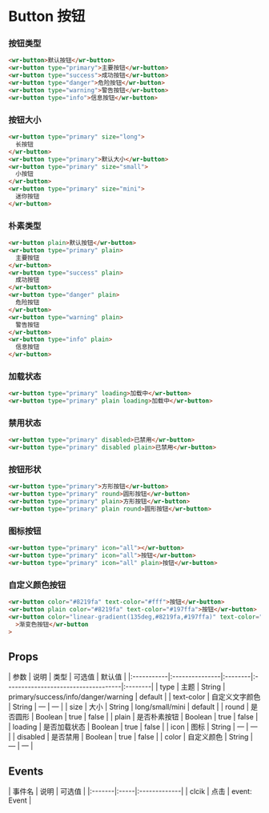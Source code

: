# Button 按钮

### 按钮类型

```html
<wr-button>默认按钮</wr-button>
<wr-button type="primary">主要按钮</wr-button>
<wr-button type="success">成功按钮</wr-button>
<wr-button type="danger">危险按钮</wr-button>
<wr-button type="warning">警告按钮</wr-button>
<wr-button type="info">信息按钮</wr-button>
```

### 按钮大小

```html
<wr-button type="primary" size="long">
  长按钮
</wr-button>
<wr-button type="primary">默认大小</wr-button>
<wr-button type="primary" size="small">
  小按钮
</wr-button>
<wr-button type="primary" size="mini">
  迷你按钮
</wr-button>
```

### 朴素类型

```html
<wr-button plain>默认按钮</wr-button>
<wr-button type="primary" plain>
  主要按钮
</wr-button>
<wr-button type="success" plain>
  成功按钮
</wr-button>
<wr-button type="danger" plain>
  危险按钮
</wr-button>
<wr-button type="warning" plain>
  警告按钮
</wr-button>
<wr-button type="info" plain>
  信息按钮
</wr-button>
```

### 加载状态

```html
<wr-button type="primary" loading>加载中</wr-button>
<wr-button type="primary" plain loading>加载中</wr-button>
```

### 禁用状态

```html
<wr-button type="primary" disabled>已禁用</wr-button>
<wr-button type="primary" disabled plain>已禁用</wr-button>
```

### 按钮形状

```html
<wr-button type="primary">方形按钮</wr-button>
<wr-button type="primary" round>圆形按钮</wr-button>
<wr-button type="primary" plain>方形按钮</wr-button>
<wr-button type="primary" plain round>圆形按钮</wr-button>
```

### 图标按钮

```html
<wr-button type="primary" icon="all"></wr-button>
<wr-button type="primary" icon="all">按钮</wr-button>
<wr-button type="primary" icon="all" plain>按钮</wr-button>
```

### 自定义颜色按钮

```html
<wr-button color="#8219fa" text-color="#fff">按钮</wr-button>
<wr-button plain color="#8219fa" text-color="#197ffa">按钮</wr-button>
<wr-button color="linear-gradient(135deg,#8219fa,#197ffa)" text-color="#fff"
  >渐变色按钮</wr-button
>
```

##  Props

<md-table-warp>
| 参数       | 说明           | 类型    | 可选值                              | 默认值  |
|:-----------|:---------------|:--------|:------------------------------------|:--------|
| type       | 主题           | String  | primary/success/info/danger/warning | default |
| text-color | 自定义文字颜色 | String  | —                                   | —       |
| size       | 大小           | String  | long/small/mini                     | default |
| round      | 是否圆形       | Boolean | true                                | false   |
| plain      | 是否朴素按钮   | Boolean | true                                | false   |
| loading    | 是否加载状态   | Boolean | true                                | false   |
| icon       | 图标           | String  | —                                   | —       |
| disabled   | 是否禁用       | Boolean | true                                | false   |
| color      | 自定义颜色     | String  | —                                   | —       |
</md-table-warp>

##  Events

<md-table-warp> 
| 事件名 | 说明 | 可选值       |
|:-------|:-----|:-------------|
| clcik  | 点击 | event: Event |
</md-table-warp>
